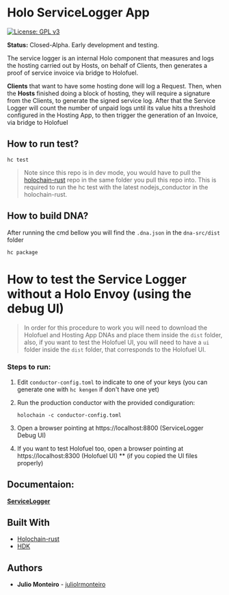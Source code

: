 # Holo ServiceLogger App


[![License: GPL v3](https://img.shields.io/badge/License-GPL%20v3-blue.svg)](http://www.gnu.org/licenses/gpl-3.0)

**Status:** Closed-Alpha. Early development and testing.

The service logger is an internal Holo component that measures and logs the hosting carried out by Hosts, on behalf of Clients, then generates a proof of service invoice via bridge to Holofuel.

**Clients** that want to have some hosting done will log a Request. Then, when the **Hosts** finished doing a block of hosting, they will require a signature from the Clients, to generate the signed service log. After that the Service Logger will count the number of unpaid logs until its value hits a threshold configured in the Hosting App, to then trigger the generation of an Invoice, via bridge to Holofuel

## How to run test?
```
hc test 
```
> Note since this repo is in dev mode, you would have to pull the [holochain-rust](https://github.com/holochain/holochain-rust) repo in the same folder you pull this repo into. This is required to run the hc test with the latest nodejs_conductor in the holochain-rust.

## How to build DNA?
After running the cmd bellow you will find the `.dna.json` in the `dna-src/dist` folder

```
hc package 
```
# How to test the Service Logger without a Holo Envoy (using the debug UI) 
> In order for this procedure to work you will need to download the Holofuel and Hosting App DNAs and place them inside the `dist` folder, also, if you want to test the Holofuel UI, you will need to have a `ui` folder inside the `dist` folder, that corresponds to the Holofuel UI.
### Steps to run:
  1. Edit `conductor-config.toml` to indicate to one of your keys (you can generate one with `hc kengen` if don't have one yet)

  2. Run the production conductor with the provided condiguration:
      ```
      holochain -c conductor-config.toml 
      ```
  3. Open a browser pointing at https://localhost:8800 (ServiceLogger Debug UI) 

  4. If you want to test Holofuel too, open a browser pointing at https://localhost:8300 (Holofuel UI) ** (if you copied the UI files properly) 

## Documentaion:

**[ServiceLogger](https://hackmd.io/Eb6YwHlgSNqQXLJyf94_xQ?view)** 


## Built With
* [Holochain-rust](https://github.com/holochain/holochain-rust)
* [HDK](https://developer.holochain.org/api/latest/hdk/)

## Authors
* **Julio Monteiro** - [juliolrmonteiro](https://github.com/juliolrmonteiro)

